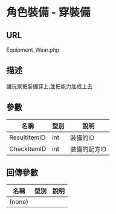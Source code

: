 # 角色裝備 - 穿裝備

## URL

Equipment\_Wear.php

## 描述

讓玩家把裝備穿上,並把能力加成上去

## 參數

| 名稱 | 型別 | 說明 |
| --- | --- | --- |
| ResultItemID | int | 裝備的ID |
| CheckItemID | int | 裝備的配方ID |

## 回傳參數

| 名稱 | 型別 | 說明 |
| --- | --- | --- |
| \(none\) |  |  |

